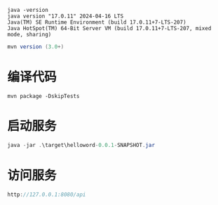 
``` 
java -version
java version "17.0.11" 2024-04-16 LTS
Java(TM) SE Runtime Environment (build 17.0.11+7-LTS-207)
Java HotSpot(TM) 64-Bit Server VM (build 17.0.11+7-LTS-207, mixed mode, sharing)
```

```java
mvn version (3.0+)
```
# 编译代码

``` 
mvn package -DskipTests
```

# 启动服务

```java
java -jar .\target\helloword-0.0.1-SNAPSHOT.jar
```

# 访问服务
```java
http://127.0.0.1:8080/api
```